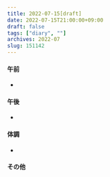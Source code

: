 ```yaml
---
title: 2022-07-15[draft]
date: 2022-07-15T21:00:00+09:00
draft: false
tags: ["diary", ""]
archives: 2022-07
slug: 151142
---
```

#### 午前
- 
#### 午後
- 
#### 体調
- 
#### その他